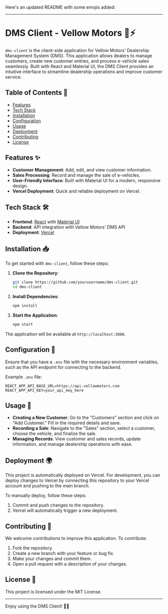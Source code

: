 Here's an updated README with some emojis added:

---

# DMS Client - Vellow Motors 🚗⚡

`dms-client` is the client-side application for Vellow Motors' Dealership Management System (DMS). This application allows dealers to manage customers, create new customer entries, and process e-vehicle sales seamlessly. Built with React and Material UI, the DMS Client provides an intuitive interface to streamline dealership operations and improve customer service.

## Table of Contents 📑

- [Features](#features-✨)
- [Tech Stack](#tech-stack-🛠️)
- [Installation](#installation-📥)
- [Configuration](#configuration-🔧)
- [Usage](#usage-🚀)
- [Deployment](#deployment-🌍)
- [Contributing](#contributing-🤝)
- [License](#license-📄)

## Features ✨

- **Customer Management**: Add, edit, and view customer information.
- **Sales Processing**: Record and manage the sale of e-vehicles.
- **User-Friendly Interface**: Built with Material UI for a modern, responsive design.
- **Vercel Deployment**: Quick and reliable deployment on Vercel.

## Tech Stack 🛠️

- **Frontend**: [React](https://reactjs.org/) with [Material UI](https://mui.com/)
- **Backend**: API integration with Vellow Motors' DMS API
- **Deployment**: [Vercel](https://vercel.com/)

## Installation 📥

To get started with `dms-client`, follow these steps:

1. **Clone the Repository**:
   ```bash
   git clone https://github.com/yourusername/dms-client.git
   cd dms-client
   ```

2. **Install Dependencies**:
   ```bash
   npm install
   ```

3. **Start the Application**:
   ```bash
   npm start
   ```

The application will be available at `http://localhost:3000`.

## Configuration 🔧

Ensure that you have a `.env` file with the necessary environment variables, such as the API endpoint for connecting to the backend.

Example `.env` file:
```env
REACT_APP_API_BASE_URL=https://api.vellowmotors.com
REACT_APP_API_KEY=your_api_key_here
```

## Usage 🚀

- **Creating a New Customer**: Go to the "Customers" section and click on "Add Customer." Fill in the required details and save.
- **Recording a Sale**: Navigate to the "Sales" section, select a customer, choose the vehicle, and finalize the sale.
- **Managing Records**: View customer and sales records, update information, and manage dealership operations with ease.

## Deployment 🌍

This project is automatically deployed on Vercel. For development, you can deploy changes to Vercel by connecting this repository to your Vercel account and pushing to the main branch.

To manually deploy, follow these steps:

1. Commit and push changes to the repository.
2. Vercel will automatically trigger a new deployment.

## Contributing 🤝

We welcome contributions to improve this application. To contribute:

1. Fork the repository.
2. Create a new branch with your feature or bug fix.
3. Make your changes and commit them.
4. Open a pull request with a description of your changes.

## License 📄

This project is licensed under the MIT License.

--- 

Enjoy using the DMS Client! 🚗💼